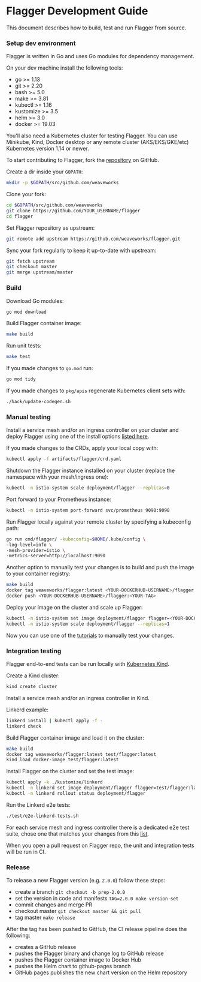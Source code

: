 # Flagger Development Guide

This document describes how to build, test and run Flagger from source.

### Setup dev environment

Flagger is written in Go and uses Go modules for dependency management.

On your dev machine install the following tools:
* go >= 1.13
* git >= 2.20
* bash >= 5.0
* make >= 3.81
* kubectl >= 1.16
* kustomize >= 3.5
* helm >= 3.0
* docker >= 19.03

You'll also need a Kubernetes cluster for testing Flagger.
You can use Minikube, Kind, Docker desktop or any remote cluster
(AKS/EKS/GKE/etc) Kubernetes version 1.14 or newer.

To start contributing to Flagger, fork the [repository](https://github.com/weaveworks/flagger) on GitHub.

Create a dir inside your `GOPATH`:

```bash
mkdir -p $GOPATH/src/github.com/weaveworks
```

Clone your fork:

```bash
cd $GOPATH/src/github.com/weaveworks
git clone https://github.com/YOUR_USERNAME/flagger
cd flagger
```

Set Flagger repository as upstream:

```bash
git remote add upstream https://github.com/weaveworks/flagger.git
```

Sync your fork regularly to keep it up-to-date with upstream:

```bash
git fetch upstream
git checkout master
git merge upstream/master
```

### Build

Download Go modules:

```bash
go mod download
```

Build Flagger container image:

```bash
make build
```

Run unit tests:

```bash
make test
```

If you made changes to `go.mod` run:

```bash
go mod tidy
```

If you made changes to `pkg/apis` regenerate Kubernetes client sets with:

```bash
./hack/update-codegen.sh
```

### Manual testing

Install a service mesh and/or an ingress controller on your cluster and deploy Flagger
using one of the install options [listed here](https://docs.flagger.app/install/flagger-install-on-kubernetes).

If you made changes to the CRDs, apply your local copy with:

```bash
kubectl apply -f artifacts/flagger/crd.yaml
```

Shutdown the Flagger instance installed on your cluster (replace the namespace with your mesh/ingress one):

```bash
kubectl -n istio-system scale deployment/flagger --replicas=0
```

Port forward to your Prometheus instance:

```bash
kubectl -n istio-system port-forward svc/prometheus 9090:9090
```

Run Flagger locally against your remote cluster by specifying a kubeconfig path:

```bash
go run cmd/flagger/ -kubeconfig=$HOME/.kube/config \
-log-level=info \
-mesh-provider=istio \
-metrics-server=http://localhost:9090
```

Another option to manually test your changes is to build and push the image to your container registry:

```bash
make build
docker tag weaveworks/flagger:latest <YOUR-DOCKERHUB-USERNAME>/flagger:<YOUR-TAG>
docker push <YOUR-DOCKERHUB-USERNAME>/flagger:<YOUR-TAG>
```

Deploy your image on the cluster and scale up Flagger:

```bash
kubectl -n istio-system set image deployment/flagger flagger=<YOUR-DOCKERHUB-USERNAME>/flagger:<YOUR-TAG>
kubectl -n istio-system scale deployment/flagger --replicas=1
```

Now you can use one of the [tutorials](https://docs.flagger.app/) to manually test your changes.

### Integration testing

Flagger end-to-end tests can be run locally with [Kubernetes Kind](https://github.com/kubernetes-sigs/kind).

Create a Kind cluster:

```bash
kind create cluster
```

Install a service mesh and/or an ingress controller in Kind.

Linkerd example:

```bash
linkerd install | kubectl apply -f -
linkerd check
```

Build Flagger container image and load it on the cluster:

```bash
make build
docker tag weaveworks/flagger:latest test/flagger:latest
kind load docker-image test/flagger:latest
```

Install Flagger on the cluster and set the test image:

```bash
kubectl apply -k ./kustomize/linkerd
kubectl -n linkerd set image deployment/flagger flagger=test/flagger:latest
kubectl -n linkerd rollout status deployment/flagger
```

Run the Linkerd e2e tests:

```bash
./test/e2e-linkerd-tests.sh
```

For each service mesh and ingress controller there is a dedicated e2e test suite,
chose one that matches your changes from this [list](https://github.com/weaveworks/flagger/tree/master/test).

When you open a pull request on Flagger repo, the unit and integration tests will be run in CI.

### Release

To release a new Flagger version (e.g. `2.0.0`) follow these steps:
* create a branch `git checkout -b prep-2.0.0`
* set the version in code and manifests `TAG=2.0.0 make version-set`
* commit changes and merge PR
* checkout master `git checkout master && git pull`
* tag master `make release`

After the tag has been pushed to GitHub, the CI release pipeline does the following:
* creates a GitHub release
* pushes the Flagger binary and change log to GitHub release
* pushes the Flagger container image to Docker Hub
* pushes the Helm chart to github-pages branch
* GitHub pages publishes the new chart version on the Helm repository
